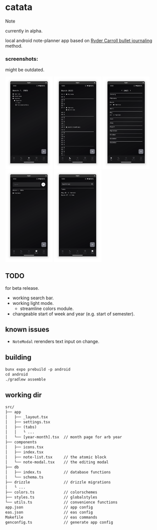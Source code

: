 # catata

> [!NOTE]
> currently in alpha.

local android note-planner app based on [Ryder Carroll bullet
journaling](https://www.youtube.com/watch?v=GfRf43JTqY4) method.

### screenshots:
might be outdated.

<p float="left">
    <img width="30%" src="./assets/screenshots/ss1.png">
    <img width="30%" src="./assets/screenshots/ss2.png">
    <img width="30%" src="./assets/screenshots/ss3.png">
    <img width="30%" src="./assets/screenshots/ss4.png">
    <img width="30%" src="./assets/screenshots/ss5.png">
</p>

## TODO
for beta release.

- working search bar.
- working light mode.
    - streamline colors module.
- changeable start of week and year (e.g. start of semester).

## known issues

- `NoteModal` rerenders text input on change.

## building

```
bunx expo prebuild -p android
cd android
./gradlew assemble
```

## working dir

```
src/
├── app
│   ├── _layout.tsx
│   ├── settings.tsx
│   ├── (tabs)
│   │   └ ...
│   └── [year-month].tsx  // month page for arb year
├── components
│   ├── icons.tsx
│   ├── index.tsx
│   ├── note-list.tsx     // the atomic block
│   └── note-modal.tsx    // the editing modal
├── db
│   ├── index.ts          // database functions
│   └── schema.ts
├── drizzle               // drizzle migrations
│   └ ...
├── colors.ts             // colorschemes
├── styles.ts             // globalstyles
└── utils.ts              // convenience functions
app.json                  // app config
eas.json                  // eas config
Makefile                  // eas commands
genconfig.ts              // generate app config
```
